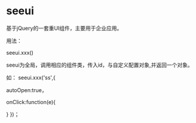 seeui
=====

基于jQuery的一套重UI组件，主要用于企业应用。


用法：

seeui.xxx()

seeui为全局，调用相应的组件类，传入id，与自定义配置对象,并返回一个对象。

如：
seeui.xxx('ss',{
   
   autoOpen:true，
   
   onClick:function(e){
    
   }
})；
